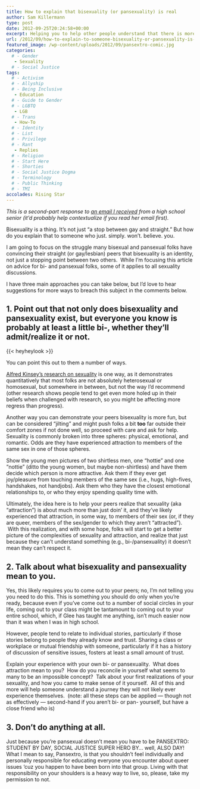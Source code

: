 ```yaml
---
title: How to explain that bisexuality (or pansexuality) is real
author: Sam Killermann
type: post
date: 2012-09-25T20:24:58+00:00
excerpt: Helping you to help other people understand that there is more than monosexuality
url: /2012/09/how-to-explain-to-someone-bisexuality-or-pansexuality-is-real/
featured_image: /wp-content/uploads/2012/09/pansextro-comic.jpg
categories: 
  # - Gender
   - Sexuality
  # - Social Justice
tags:
  # - Activism
  # - Allyship
  # - Being Inclusive
   - Education
  # - Guide to Gender
  # - LGBTQ
   - LGB
  # - Trans
   - How-To
  # - Identity
  # - List
  # - Privilege
  # - Rant
   - Replies
  # - Religion
  # - Start Here
  # - Shorties
  # - Social Justice Dogma
  # - Terminology
  # - Public Thinking
  # - TMI
accolades: Rising Star
---
```

<address>
  This is a second-part response to <a title="Top Ten Tips on how to Thicken your Skin" href="/2012/09/tips-on-thickening-skin-in-social-justice-work/" target="_blank">an email I received</a> from a high school senior (it&#8217;d probably help contextualize if you read her email first).  
</address>

Bisexuality is a thing. It&#8217;s not just &#8220;a stop between gay and straight.&#8221; But how do you explain that to someone who just. simply. won&#8217;t. believe. you.

I am going to focus on the struggle many bisexual and pansexual folks have convincing their straight (or gay/lesbian) peers that bisexuality is an identity, not just a stopping point between two others.  While I&#8217;m focusing this article on advice for bi- and pansexual folks, some of it applies to all sexuality discussions.

I have three main approaches you can take below, but I&#8217;d love to hear suggestions for more ways to breach this subject in the comments below.
  
<!--more-->

## 1. Point out that not only does bisexuality and pansexuality exist, but everyone you know is probably at least a little bi-, whether they&#8217;ll admit/realize it or not.

{{< heyheylook >}}

You can point this out to them a number of ways.

<a title="Google Scholar Search" href="http://scholar.google.com/scholar?q=alfred+kinsey+sexuality&btnG=&hl=en&as_sdt=0%2C44&as_vis=1" target="_blank">Alfred Kinsey&#8217;s research on sexuality</a> is one way, as it demonstrates quantitatively that most folks are not absolutely heterosexual or homosexual, but somewhere in between, but not the way I&#8217;d recommend (other research shows people tend to get even more holed up in their beliefs when challenged with research, so you might be affecting more regress than progress).

Another way you can demonstrate your peers bisexuality is more fun, but can be considered &#8220;jilting&#8221; and might push folks a bit **too** far outside their comfort zones if not done well, so proceed with care and ask for help. Sexuality is commonly broken into three spheres: physical, emotional, and romantic. Odds are they have experienced attraction to members of the same sex in one of those spheres.

Show the young men pictures of two shirtless men, one &#8220;hottie&#8221; and one &#8220;nottie&#8221; (ditto the young women, but maybe non-shirtless) and have them decide which person is more attractive. Ask them if they ever get joy/pleasure from touching members of the same sex (i.e., hugs, high-fives, handshakes, not handjobs). Ask them who they have the closest emotional relationships to, or who they enjoy spending quality time with.

Ultimately, the idea here is to help your peers realize that sexuality (aka &#8220;attraction&#8221;) is about much more than just doin&#8217; it, and they&#8217;ve likely experienced that attraction, in some way, to members of their sex (or, if they are queer, members of the sex/gender to which they aren&#8217;t &#8220;attracted&#8221;).  With this realization, and with some hope, folks will start to get a better picture of the complexities of sexuality and attraction, and realize that just because they can&#8217;t understand something (e.g., bi-/pansexuality) it doesn&#8217;t mean they can&#8217;t respect it.

## 2. Talk about what bisexuality and pansexuality mean to you.

Yes, this likely requires you to come out to your peers; no, I&#8217;m not telling you you need to do this. This is something you should do only when you&#8217;re ready, because even if you&#8217;ve come out to a number of social circles in your life, coming out to your class might be tantamount to coming out to your entire school, which, if Glee has taught me anything, isn&#8217;t much easier now than it was when I was in high school.

However, people tend to relate to individual stories, particularly if those stories belong to people they already know and trust. Sharing a class or workplace or mutual friendship with someone, particularly if it has a history of discussion of sensitive issues, fosters at least a small amount of trust.

Explain your experience with your own bi- or pansexuality.  What does attraction mean to you?  How do you reconcile in yourself what seems to many to be an impossible concept?  Talk about your first realizations of your sexuality, and how you came to make sense of it yourself.  All of this and more will help someone understand a journey they will not likely ever experience themselves.  (note: all these steps can be applied &#8212; though not as effectively &#8212; second-hand if you aren&#8217;t bi- or pan- yourself, but have a close friend who is)

## 3. Don&#8217;t do anything at all.

Just because you&#8217;re pansexual doesn&#8217;t mean you have to be PANSEXTRO: STUDENT BY DAY, SOCIAL JUSTICE SUPER HERO BY&#8230; well, ALSO DAY! What I mean to say, Pansextro, is that you shouldn&#8217;t feel individually and personally responsible for educating everyone you encounter about queer issues &#8216;cuz you happen to have been born into that group. Living with that responsibility on your shoulders is a heavy way to live, so, please, take my permission to not.